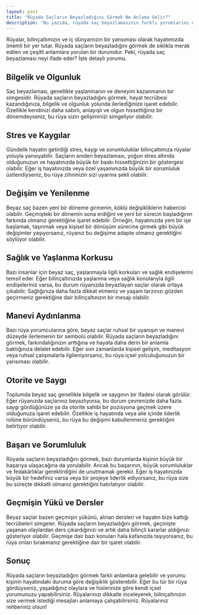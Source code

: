 ```yaml
---
layout: post
title: "Rüyada Saçların Beyazladığını Görmek Ne Anlama Gelir?"
description: "Bu yazıda, rüyada saç beyazlamasının farklı yorumlarını ele alacağız."
---
```


Rüyalar, bilinçaltımızın ve iç dünyamızın bir yansıması olarak hayatımızda önemli bir yer tutar. Rüyada saçların beyazladığını görmek de sıklıkla merak edilen ve çeşitli anlamlara yorulan bir durumdur. Peki, rüyada saç beyazlaması neyi ifade eder? İşte detaylı yorumu.

## Bilgelik ve Olgunluk

Saç beyazlaması, genellikle yaşlanmanın ve deneyim kazanmanın bir simgesidir. Rüyada saçların beyazladığını görmek, hayat tecrübesi kazandığınıza, bilgelik ve olgunluk yolunda ilerlediğinize işaret edebilir. Özellikle kendinizi daha sabırlı, anlayışlı ve olgun hissettiğiniz bir dönemdeyseniz, bu rüya sizin gelişiminizi simgeliyor olabilir.

## Stres ve Kaygılar

Gündelik hayatın getirdiği stres, kaygı ve sorumluluklar bilinçaltımıza rüyalar yoluyla yansıyabilir. Saçların aniden beyazlaması, yoğun stres altında olduğunuzun ve hayatınızda büyük bir baskı hissettiğinizin bir göstergesi olabilir. Eğer iş hayatınızda veya özel yaşamınızda büyük bir sorumluluk üstlendiyseniz, bu rüya zihninizin sizi uyarma şekli olabilir.

## Değişim ve Yenilenme

Beyaz saç bazen yeni bir döneme girmenin, köklü değişikliklerin habercisi olabilir. Geçmişteki bir dönemin sona erdiğini ve yeni bir sürecin başladığının farkında olmanız gerektiğine işaret edebilir. Örneğin, hayatınızda yeni bir işe başlamak, taşınmak veya kişisel bir dönüşüm sürecine girmek gibi büyük değişimler yaşıyorsanız, rüyanız bu değişime adapte olmanız gerektiğini söylüyor olabilir.

## Sağlık ve Yaşlanma Korkusu

Bazı insanlar için beyaz saç, yaşlanmayla ilgili korkuları ve sağlık endişelerini temsil eder. Eğer bilinçaltınızda yaşlanma veya sağlık konularıyla ilgili endişeleriniz varsa, bu durum rüyanızda beyazlayan saçlar olarak ortaya çıkabilir. Sağlığınıza daha fazla dikkat etmeniz ve yaşam tarzınızı gözden geçirmeniz gerektiğine dair bilinçaltınızın bir mesajı olabilir.

## Manevi Aydınlanma

Bazı rüya yorumcularına göre, beyaz saçlar ruhsal bir uyanışın ve manevi düzeyde ilerlemenin bir sembolü olabilir. Rüyada saçların beyazladığını görmek, farkındalığınızın arttığına ve hayata daha derin bir anlamla baktığınıza delalet edebilir. Eğer son zamanlarda kişisel gelişim, meditasyon veya ruhsal çalışmalarla ilgileniyorsanız, bu rüya içsel yolculuğunuzun bir yansıması olabilir.

## Otorite ve Saygı

Toplumda beyaz saç genellikle bilgelik ve saygının bir ifadesi olarak görülür. Eğer rüyanızda saçlarınız beyazlıyorsa, bu durum çevrenizde daha fazla saygı gördüğünüze ya da otorite sahibi bir pozisyona geçmek üzere olduğunuza işaret edebilir. Özellikle iş hayatında veya aile içinde liderlik rolüne büründüyseniz, bu rüya bu değişimi kabullenmeniz gerektiğini belirtiyor olabilir.

## Başarı ve Sorumluluk

Rüyada saçların beyazladığını görmek, bazı durumlarda kişinin büyük bir başarıya ulaşacağına da yorulabilir. Ancak bu başarının, büyük sorumluluklar ve fedakârlıklar gerektirdiğini de unutmamak gerekir. Eğer iş hayatınızda büyük bir hedefiniz varsa veya bir projeye liderlik ediyorsanız, bu rüya size bu süreçte dikkatli olmanız gerektiğini hatırlatıyor olabilir.

## Geçmişin Yükü ve Dersler

Beyaz saçlar bazen geçmişin yükünü, alınan dersleri ve hayatın bize kattığı tecrübeleri simgeler. Rüyada saçların beyazladığını görmek, geçmişte yaşanan olaylardan ders çıkardığınızı ve artık daha bilinçli kararlar aldığınızı gösteriyor olabilir. Geçmişe dair bazı konuları hala kafanızda taşıyorsanız, bu rüya onları bırakmanız gerektiğine dair bir işaret olabilir.

## Sonuç

Rüyada saçların beyazladığını görmek farklı anlamlara gelebilir ve yorumu kişinin hayatındaki duruma göre değişiklik gösterebilir. Eğer bu tür bir rüya gördüyseniz, yaşadığınız olaylara ve hislerinize göre kendi içsel yorumunuzu yapabilirsiniz. Rüyalarınızı dikkatle inceleyerek, bilinçaltınızın size vermek istediği mesajları anlamaya çalışabilirsiniz. Rüyalarınız rehberiniz olsun!